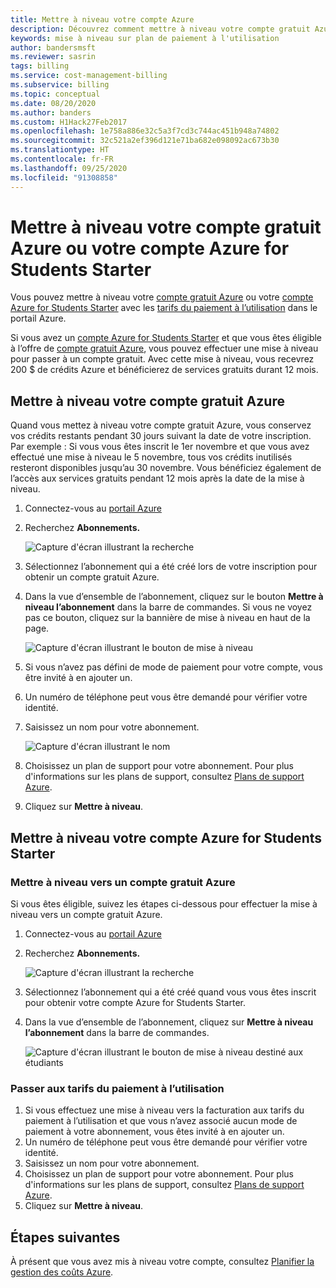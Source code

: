 ```yaml
---
title: Mettre à niveau votre compte Azure
description: Découvrez comment mettre à niveau votre compte gratuit Azure ou votre compte Azure for Students Starter. Consultez des informations supplémentaires sur les plans de support Azure.
keywords: mise à niveau sur plan de paiement à l'utilisation
author: bandersmsft
ms.reviewer: sasrin
tags: billing
ms.service: cost-management-billing
ms.subservice: billing
ms.topic: conceptual
ms.date: 08/20/2020
ms.author: banders
ms.custom: H1Hack27Feb2017
ms.openlocfilehash: 1e758a886e32c5a3f7cd3c744ac451b948a74802
ms.sourcegitcommit: 32c521a2ef396d121e71ba682e098092ac673b30
ms.translationtype: HT
ms.contentlocale: fr-FR
ms.lasthandoff: 09/25/2020
ms.locfileid: "91308858"
---
```

# <a name="upgrade-your-azure-free-account-or-azure-for-students-starter-account"></a>Mettre à niveau votre compte gratuit Azure ou votre compte Azure for Students Starter

Vous pouvez mettre à niveau votre [compte gratuit Azure](https://azure.microsoft.com/free/) ou votre [compte Azure for Students Starter](https://azure.microsoft.com/offers/ms-azr-0144p/) avec les [tarifs du paiement à l’utilisation](https://azure.microsoft.com/offers/ms-azr-0003p/) dans le portail Azure.

Si vous avez un [compte Azure for Students Starter](https://azure.microsoft.com/offers/ms-azr-0144p/) et que vous êtes éligible à l’offre de [compte gratuit Azure](https://azure.microsoft.com/free/), vous pouvez effectuer une mise à niveau pour passer à un compte gratuit. Avec cette mise à niveau, vous recevrez 200 $ de crédits Azure et bénéficierez de services gratuits durant 12 mois.

<a id="freetrial"></a>

## <a name="upgrade-your-azure-free-account"></a>Mettre à niveau votre compte gratuit Azure

Quand vous mettez à niveau votre compte gratuit Azure, vous conservez vos crédits restants pendant 30 jours suivant la date de votre inscription. Par exemple : Si vous vous êtes inscrit le 1er novembre et que vous avez effectué une mise à niveau le 5 novembre, tous vos crédits inutilisés resteront disponibles jusqu’au 30 novembre. Vous bénéficiez également de l’accès aux services gratuits pendant 12 mois après la date de la mise à niveau.

1. Connectez-vous au [portail Azure](https://portal.azure.com)
1. Recherchez **Abonnements.**

    ![Capture d'écran illustrant la recherche](./media/upgrade-azure-subscription/search-subscriptions-ibiza.png)

1. Sélectionnez l’abonnement qui a été créé lors de votre inscription pour obtenir un compte gratuit Azure.
1. Dans la vue d’ensemble de l’abonnement, cliquez sur le bouton **Mettre à niveau l’abonnement** dans la barre de commandes. Si vous ne voyez pas ce bouton, cliquez sur la bannière de mise à niveau en haut de la page.

    ![Capture d'écran illustrant le bouton de mise à niveau](./media/upgrade-azure-subscription/free-upgrade-button.png)

1. Si vous n’avez pas défini de mode de paiement pour votre compte, vous être invité à en ajouter un.

1. Un numéro de téléphone peut vous être demandé pour vérifier votre identité.

1. Saisissez un nom pour votre abonnement.

     ![Capture d'écran illustrant le nom](./media/upgrade-azure-subscription/free-upgrade-name.png)

1. Choisissez un plan de support pour votre abonnement. Pour plus d'informations sur les plans de support, consultez [Plans de support Azure](https://azure.microsoft.com/us/support/plans/).

1. Cliquez sur **Mettre à niveau**.

<a id="student"></a>

## <a name="upgrade-your-azure-for-students-starter-account"></a>Mettre à niveau votre compte Azure for Students Starter

### <a name="upgrade-to-an-azure-free-account"></a>Mettre à niveau vers un compte gratuit Azure

Si vous êtes éligible, suivez les étapes ci-dessous pour effectuer la mise à niveau vers un compte gratuit Azure.

1. Connectez-vous au [portail Azure](https://portal.azure.com)
1. Recherchez **Abonnements.**

    ![Capture d'écran illustrant la recherche](./media/upgrade-azure-subscription/search-subscriptions-ibiza.png)

1. Sélectionnez l’abonnement qui a été créé quand vous vous êtes inscrit pour obtenir votre compte Azure for Students Starter.
1. Dans la vue d’ensemble de l’abonnement, cliquez sur **Mettre à niveau l’abonnement** dans la barre de commandes.

    ![Capture d'écran illustrant le bouton de mise à niveau destiné aux étudiants](./media/upgrade-azure-subscription/student-upgrade-ibiza.png)

### <a name="upgrade-to-pay-as-you-go-rates"></a>Passer aux tarifs du paiement à l’utilisation

1. Si vous effectuez une mise à niveau vers la facturation aux tarifs du paiement à l’utilisation et que vous n’avez associé aucun mode de paiement à votre abonnement, vous êtes invité à en ajouter un.
1. Un numéro de téléphone peut vous être demandé pour vérifier votre identité.
1. Saisissez un nom pour votre abonnement.
1. Choisissez un plan de support pour votre abonnement. Pour plus d'informations sur les plans de support, consultez [Plans de support Azure](https://azure.microsoft.com/us/support/plans/).
1. Cliquez sur **Mettre à niveau**.

## <a name="next-steps"></a>Étapes suivantes

À présent que vous avez mis à niveau votre compte, consultez [Planifier la gestion des coûts Azure](../understand/plan-manage-costs.md).
